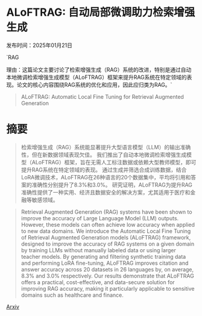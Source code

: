 # ALoFTRAG: 自动局部微调助力检索增强生成

发布时间：2025年01月21日

`RAG

理由：这篇论文主要讨论了检索增强生成（RAG）系统的改进，特别是通过自动本地微调检索增强生成模型（ALoFTRAG）框架来提升RAG系统在特定领域的表现。论文的核心内容围绕RAG系统的优化和应用，因此应归类为RAG。`

> ALoFTRAG: Automatic Local Fine Tuning for Retrieval Augmented Generation

# 摘要

> 检索增强生成（RAG）系统能显著提升大型语言模型（LLM）的输出准确性，但在新数据领域表现欠佳。
我们推出了自动本地微调检索增强生成模型（ALoFTRAG）框架，旨在无需人工标注数据或依赖大型教师模型，即可提升RAG系统在特定领域的表现。
通过生成并筛选合成训练数据，结合LoRA微调技术，ALoFTRAG在26种语言的20个数据集中，平均将引用和答案的准确性分别提升了8.3%和3.0%。
研究证明，ALoFTRAG为提升RAG准确性提供了一种实用、经济且数据安全的解决方案，尤其适用于医疗和金融等敏感领域。

> Retrieval Augmented Generation (RAG) systems have been shown to improve the accuracy of Large Language Model (LLM) outputs. However, these models can often achieve low accuracy when applied to new data domains.
  We introduce the Automatic Local Fine Tuning of Retrieval Augmented Generation models (ALoFTRAG) framework, designed to improve the accuracy of RAG systems on a given domain by training LLMs without manually labeled data or using larger teacher models.
  By generating and filtering synthetic training data and performing LoRA fine-tuning, ALoFTRAG improves citation and answer accuracy across 20 datasets in 26 languages by, on average, 8.3% and 3.0% respectively.
  Our results demonstrate that ALoFTRAG offers a practical, cost-effective, and data-secure solution for improving RAG accuracy, making it particularly applicable to sensitive domains such as healthcare and finance.

[Arxiv](https://arxiv.org/abs/2501.11929)